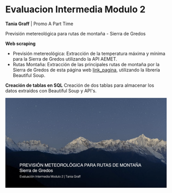 # Evaluacion Intermedia Modulo 2
**Tania Graff** | Promo A Part Time

Previsión metereológica para rutas de montaña - Sierra de Gredos

**Web scraping** 
- Previsión metereológica: Extracción de la temperatura máxima y mínima para la Sierra de Gredos utilizando la API AEMET.
- Rutas Montaña: Extracción de las principales rutas de montaña por la Sierra de Gredos de esta página web [link_pagina](https://turismoactiva.com/rutas-de-montana-sierra-de-gredos/), utilizando la librería Beautiful Soup.

**Creación de tablas en SQL** 
Creación de dos tablas para almacenar los datos extraídos con Beautiful Soup y API's.

![imagen_portada_modulo](Portada.png)